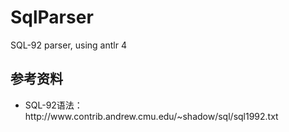 SqlParser
=========

SQL-92 parser, using antlr 4

<h2>参考资料</h2>
<ul>
<li>SQL-92语法：http://www.contrib.andrew.cmu.edu/~shadow/sql/sql1992.txt</li>
</ul>
